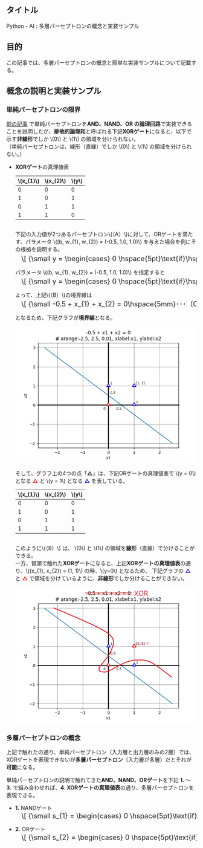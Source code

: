 ## タイトル
Python - AI : 多層パーセプトロンの概念と実装サンプル

## 目的
この記事では、多層パーセプトロンの概念と簡単な実装サンプルについて記載する。

## 概念の説明と実装サンプル
### 単純パーセプトロンの限界
[前の記事](https://sigma-se.com/detail/15/) で単純パーセプトロンを**AND、NAND、OR の論理回路**で実装できることを説明したが、**排他的論理和**と呼ばれる下記**XORゲート**になると、以下で示す**非線形**でしか \\(0\\) と \\(1\\) の領域を分けられない。<br>
（単純パーセプトロンは、線形（直線）でしか \\(0\\) と \\(1\\) の領域を分けられない。）

- **XORゲート**の真理値表
  <table class="table" style="width: 50%; margin-bottom: 2em;">
    <thead>
      <tr>
        <th scope="col">\(x_{1}\)</th>
        <th scope="col">\(x_{2}\)</th>
        <th scope="col">\(y\)</th>
      </tr>
    </thead>
    <tbody>
      <tr><td>0</td><td>0</td><td>0</td></tr>
      <tr><td>1</td><td>0</td><td>1</td></tr>
      <tr><td>0</td><td>1</td><td>1</td></tr>
      <tr><td>1</td><td>1</td><td>0</td></tr>
    </tbody>
  </table>

  下記の入力値が2つあるパーセプトロン\\(（A）\\)に対して、ORゲートを満たす、パラメータ \\((b, w_{1}, w_{2}) = (-0.5, 1.0, 1.0)\\) を与えた場合を例にその根拠を説明する。

  <div style="display: flex; margin-left: 1rem; font-size: 1.3em; margin-top: -0.75em; overflow-x: auto; white-space: nowrap;">
  \[
  {\small
  y =
  \begin{cases}
  0 \hspace{5pt}\text{if}\hspace{5pt}b + x_{1}w_{1} + x_{2}w_{2} \leqq 0 \\
  1 \hspace{5pt}\text{if}\hspace{5pt}b + x_{1}w_{1} + x_{2}w_{2} > 0
  \end{cases}\hspace{5mm}･･･（A）
  }
  \]
  </div>

  パラメータ \\((b, w_{1}, w_{2}) = (-0.5, 1.0, 1.0)\\) を指定すると

  <div style="display: flex; margin-left: 1rem; font-size: 1.3em; margin-top: -0.75em; overflow-x: auto; white-space: nowrap;">
  \[
  {\small
  y =
  \begin{cases}
  0 \hspace{5pt}\text{if}\hspace{5pt}-0.5 + x_{1} + x_{2} \leqq 0 \\
  1 \hspace{5pt}\text{if}\hspace{5pt}-0.5 + x_{1} + x_{2} > 0
  \end{cases}\hspace{5mm}･･･（B）
  }
  \]
  </div>

  よって、上記\\(（B）\\)の境界線は

  <div style="display: flex; margin-left: 1rem; font-size: 1.3em; margin-top: -0.75em; overflow-x: auto; white-space: nowrap;">
  \[
  {\small
  -0.5 + x_{1} + x_{2} = 0\hspace{5mm}･･･（C）
  }
  \]
  </div>

  となるため、下記グラフが**境界線**となる。

  ![pid16_1](/static/tblog/img/pid16_1.png)

  そして、グラフ上の4つの点「**△**」は、下記ORゲートの真理値表で \\(y = 0\\) となる <span style="color:red">**△**</span> と \\(y = 1\\) となる <span style="color:blue">**△**</span> を表している。

  <table class="table" style="width: 50%; margin-bottom: 2em;">
    <thead>
      <tr>
        <th scope="col">\(x_{1}\)</th>
        <th scope="col">\(x_{2}\)</th>
        <th scope="col">\(y\)</th>
      </tr>
    </thead>
    <tbody>
      <tr><td>0</td><td>0</td><td>0</td></tr>
      <tr><td>1</td><td>0</td><td>1</td></tr>
      <tr><td>0</td><td>1</td><td>1</td></tr>
      <tr><td>1</td><td>1</td><td>1</td></tr>
    </tbody>
  </table>

  このように\\(（B）\\) は、 \\(0\\) と \\(1\\) の領域を**線形**（直線）で分けることができる。
  <br>
  一方、冒頭で触れた**XORゲート**になると、上記**XORゲートの真理値表**の通り、\\((x_{1}, x_{2}) = (1, 1)\\) の時、\\(y=0\\) となるため、
下記グラフの <span style="color:blue">**△**</span> と <span style="color:red">**△**</span> で領域を分けているように、**非線形**でしか分けることができない。

  ![pid16_2](/static/tblog/img/pid16_2.png)

### 多層パーセプトロンの概念
上記で触れたの通り、単純パーセプトロン（入力層と出力層のみの2層）では、XORゲートを表現できないが**多層パーセプトロン**（入力層が多層）だとそれが**可能**になる。

単純パーセプトロンの説明で触れてきた**AND、NAND、ORゲート**を下記 **1.** ～ **3.** で組み合わせれば、**4. XORゲートの真理値表**の通り、多層パーセプトロンを表現できる。

- **1.** NANDゲート
  <div style="display: flex; margin-left: 1rem; font-size: 1.3em; margin-top: -0.75em; overflow-x: auto; white-space: nowrap;">
  \[
  {\small
  s_{1} =
  \begin{cases}
  0 \hspace{5pt}\text{if}\hspace{5pt}b + x_{1}w_{1} + x_{2}w_{2} \leqq 0 \\
  1 \hspace{5pt}\text{if}\hspace{5pt}b + x_{1}w_{1} + x_{2}w_{2} > 0
  \end{cases}
  }
  \]
  </div>

- **2.** ORゲート
  <div style="display: flex; margin-left: 1rem; font-size: 1.3em; margin-top: -0.75em; overflow-x: auto; white-space: nowrap;">
  \[
  {\small
  s_{2} =
  \begin{cases}
  0 \hspace{5pt}\text{if}\hspace{5pt}b + x_{1}w_{1} + x_{2}w_{2} \leqq 0 \\
  1 \hspace{5pt}\text{if}\hspace{5pt}b + x_{1}w_{1} + x_{2}w_{2} > 0
  \end{cases}
  }
  \]
  </div>
